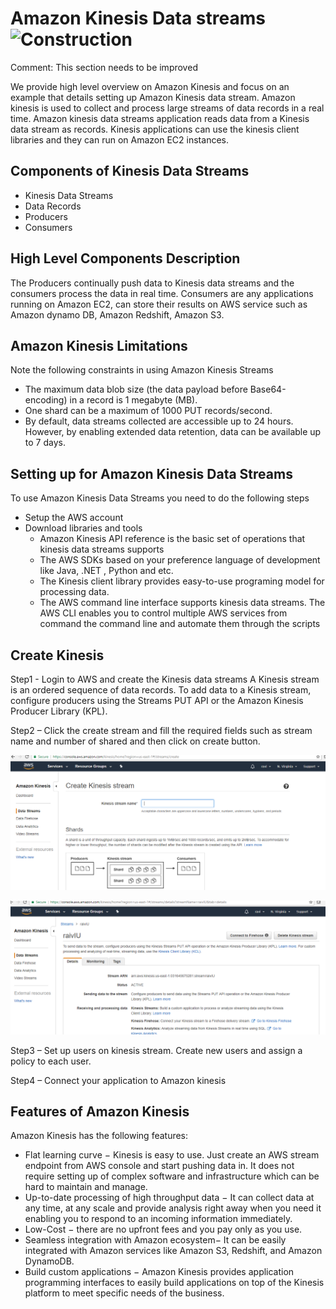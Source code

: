 # Amazon Kinesis Data streams ![Construction](images/construction.png)

Comment: This section needs to be improved

We provide high level overview on Amazon Kinesis and focus on an example that details setting up Amazon Kinesis data stream.
Amazon kinesis is used to collect and process large streams of data records in a real time. Amazon kinesis data streams application reads data from a Kinesis data stream as records. Kinesis applications can use the kinesis client libraries and they can run on Amazon EC2 instances.

## Components of Kinesis Data Streams

- Kinesis Data Streams
- Data Records
- Producers
- Consumers

## High Level Components Description

The Producers continually push data to Kinesis data streams and the consumers process the data in real time. Consumers are any applications running on Amazon EC2, can store their results on AWS service such as Amazon dynamo DB, Amazon Redshift, Amazon S3.

## Amazon Kinesis Limitations

Note the following constraints in using Amazon Kinesis Streams
- The maximum  data blob size  (the data payload before Base64-encoding) in a record is 1 megabyte (MB).
- One shard can be a maximum of 1000 PUT records/second.
- By default, data streams collected are accessible up to 24 hours. However, by enabling extended data retention, data can be available up to 7 days.

## Setting up for Amazon Kinesis Data Streams

To use Amazon Kinesis Data Streams you need to do the following steps

- Setup the AWS account
- Download libraries and tools
  - Amazon Kinesis API reference is the basic set of operations that kinesis data streams supports
  - The AWS SDKs based on your preference language of development like Java, .NET , Python and etc.
  - The Kinesis client library provides easy-to-use programing model for processing data.
  - The AWS command line interface supports kinesis data streams. The AWS CLI enables you to control multiple AWS services from command the command line and automate them through the scripts

## Create Kinesis

Step1 - Login to AWS and create the Kinesis data streams
A Kinesis stream is an ordered sequence of data records. To add data to a Kinesis stream, configure producers using the Streams PUT API or the Amazon Kinesis Producer Library (KPL).

Step2 – Click the create stream and fill the required fields such as stream name and number of shared and then click on create button.


![AWS CreateKenesisStream](images/CreateKinesisStream.png?raw=true)

![AWS DataStreamDetails](images/DataStreamDetails.png?raw=true)


Step3 – Set up users on kinesis stream. Create new users and assign a policy to each user.

Step4 – Connect your application to Amazon kinesis

## Features of Amazon Kinesis

Amazon Kinesis has the following features:

* Flat learning curve − Kinesis is easy to use. Just create an AWS stream endpoint from AWS console and start pushing data in. It does not require setting up of complex software and infrastructure which can be hard to maintain and manage.
* Up-to-date processing of high throughput data − It can collect data at any time, at any scale and provide analysis right away when you need it enabling you to respond to an incoming information immediately.
* Low-Cost − there are no upfront fees and you pay only as you use.
* Seamless integration with Amazon ecosystem− It can be easily integrated with Amazon services like Amazon S3, Redshift, and Amazon DynamoDB.
* Build custom applications − Amazon Kinesis provides application programming interfaces to easily build applications on top of the Kinesis platform to meet specific needs of the business.
